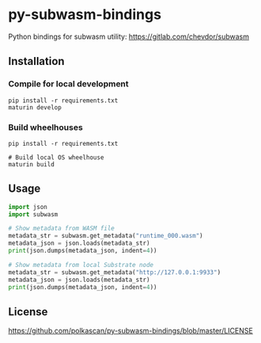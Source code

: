# py-subwasm-bindings
Python bindings for subwasm utility: https://gitlab.com/chevdor/subwasm

## Installation

### Compile for local development

```
pip install -r requirements.txt
maturin develop
```
### Build wheelhouses
```
pip install -r requirements.txt

# Build local OS wheelhouse
maturin build

```

## Usage

```python
import json
import subwasm

# Show metadata from WASM file
metadata_str = subwasm.get_metadata("runtime_000.wasm")
metadata_json = json.loads(metadata_str)
print(json.dumps(metadata_json, indent=4))

# Show metadata from local Substrate node
metadata_str = subwasm.get_metadata("http://127.0.0.1:9933")
metadata_json = json.loads(metadata_str)
print(json.dumps(metadata_json, indent=4))

```

## License
https://github.com/polkascan/py-subwasm-bindings/blob/master/LICENSE
